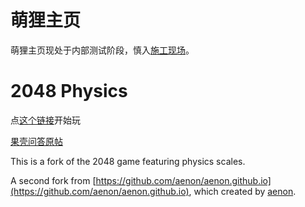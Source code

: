 萌狸主页
===============
萌狸主页现处于内部测试阶段，慎入[施工现场](http://leptc.github.io/)。


2048 Physics
===============

点[这个链接](http://leptc.github.io/2048physics/)开始玩

[果壳问答原帖](http://www.guokr.com/answer/676542/redirect/)

This is a fork of the 2048 game featuring physics scales.

A second fork from [https://github.com/aenon/aenon.github.io](https://github.com/aenon/aenon.github.io), which created by [aenon](https://github.com/aenon).


